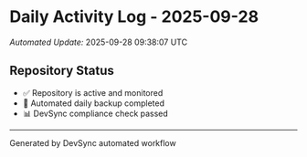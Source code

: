# Daily Activity Log - 2025-09-28

*Automated Update:* 2025-09-28 09:38:07 UTC

## Repository Status
- ✅ Repository is active and monitored
- 🔄 Automated daily backup completed
- 📊 DevSync compliance check passed

---
Generated by DevSync automated workflow
